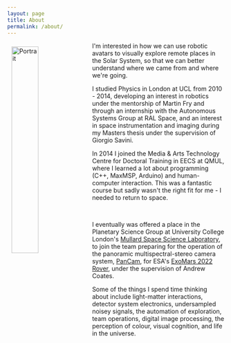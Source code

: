 ```yaml
---
layout: page
title: About
permalink: /about/
---
```


<img style="float: left; padding: 10px;" width="35%" src="profile_2.jpg" alt="Portrait" >

I'm interested in how we can use robotic avatars to visually explore remote places in the Solar System, so that we can better understand where we came from and where we're going.

<!-- I was born in London but grew up in Cornwall, in the Helford area, next to the sea and under the stars.
I did a lot of sailing growing up, through the Optimist and Laser National junior and youth programmes, but then became more interested in music, in the orbit of the Falmouth scene circa-2010. -->
I studied Physics in London at UCL from 2010 - 2014, developing an interest in robotics under the mentorship of Martin Fry and through an internship with the Autonomous Systems Group at RAL Space, and an interest in space instrumentation and imaging during my Masters thesis under the supervision of Giorgio Savini.
&nbsp;

In 2014 I joined the Media & Arts Technology Centre for Doctoral Training in EECS at QMUL, where I learned a lot about programming (C++, MaxMSP, Arduino) and human-computer interaction. This was a fantastic course but sadly wasn't the right fit for me - I needed to return to space.
<!-- I sat the Masters year, completing modules in Interaction Design, C++ for Image Processing and various mandatory courses in audio, interactive media and research methods, and I was lucky enough to spend a summer on placement in the heart of SoHo in the offices of M&C Saatchi, where Dave Cox let me play with Unity and hobby drone kits in an attempt to build a haptic torque controller for virtual reality. -->
&nbsp;

I eventually was offered a place in the Planetary Science Group at University College London's [Mullard Space Science Laboratory](https://www.ucl.ac.uk/mssl/mullard-space-science-laboratory), to join the team preparing for the operation of the panoramic multispectral-stereo camera system, [PanCam](https://exploration.esa.int/web/mars/-/45103-rover-instruments?section=pancam---the-panoramic-camera), for ESA's [ExoMars 2022 Rover](https://exploration.esa.int/web/mars/-/48088-mission-overview), under the supervision of Andrew Coates.
&nbsp;

Some of the things I spend time thinking about include light-matter interactions, detector system electronics, undersampled noisey signals, the automation of exploration, team operations, digital image processing, the perception of colour, visual cognition, and life in the universe.
&nbsp;
